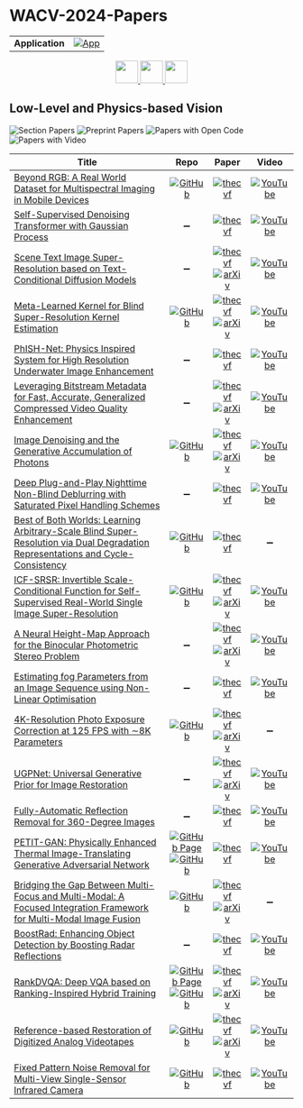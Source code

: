 # WACV-2024-Papers

<table>
    <tr>
        <td><strong>Application</strong></td>
        <td>
            <a href="https://huggingface.co/spaces/DmitryRyumin/NewEraAI-Papers" style="float:left;">
                <img src="https://img.shields.io/badge/🤗-NewEraAI--Papers-FFD21F.svg" alt="App" />
            </a>
        </td>
    </tr>
</table>

<div align="center">
    <a href="https://github.com/DmitryRyumin/WACV-2024-Papers/blob/main/sections/image_recognition_and_understanding.md">
        <img src="https://cdn.jsdelivr.net/gh/DmitryRyumin/NewEraAI-Papers@main/images/left.svg" width="40" alt="" />
    </a>
    <a href="https://github.com/DmitryRyumin/WACV-2024-Papers/">
        <img src="https://cdn.jsdelivr.net/gh/DmitryRyumin/NewEraAI-Papers@main/images/home.svg" width="40" alt="" />
    </a>
    <a href="https://github.com/DmitryRyumin/WACV-2024-Papers/blob/main/sections/ml_afa.md">
        <img src="https://cdn.jsdelivr.net/gh/DmitryRyumin/NewEraAI-Papers@main/images/right.svg" width="40" alt="" />
    </a>
</div>

## Low-Level and Physics-based Vision

![Section Papers](https://img.shields.io/badge/Section%20Papers-21-42BA16) ![Preprint Papers](https://img.shields.io/badge/Preprint%20Papers-11-b31b1b) ![Papers with Open Code](https://img.shields.io/badge/Papers%20with%20Open%20Code-11-1D7FBF) ![Papers with Video](https://img.shields.io/badge/Papers%20with%20Video-18-FF0000)

| **Title** | **Repo** | **Paper** | **Video** |
|-----------|:--------:|:---------:|:---------:|
| [Beyond RGB: A Real World Dataset for Multispectral Imaging in Mobile Devices](https://openaccess.thecvf.com/content/WACV2024/html/Glatt_Beyond_RGB_A_Real_World_Dataset_for_Multispectral_Imaging_in_WACV_2024_paper.html) | [![GitHub](https://img.shields.io/github/stars/shirawerman/Beyond-RGB?style=flat)](https://github.com/shirawerman/Beyond-RGB) | [![thecvf](https://img.shields.io/badge/pdf-thecvf-7395C5.svg)](https://openaccess.thecvf.com/content/WACV2024/papers/Glatt_Beyond_RGB_A_Real_World_Dataset_for_Multispectral_Imaging_in_WACV_2024_paper.pdf) | [![YouTube](https://img.shields.io/badge/YouTube-%23FF0000.svg?style=for-the-badge&logo=YouTube&logoColor=white)](https://www.youtube.com/watch?v=_US_DTYmGqI) |
| [Self-Supervised Denoising Transformer with Gaussian Process](https://openaccess.thecvf.com/content/WACV2024/html/Yasarla_Self-Supervised_Denoising_Transformer_With_Gaussian_Process_WACV_2024_paper.html) | :heavy_minus_sign: | [![thecvf](https://img.shields.io/badge/pdf-thecvf-7395C5.svg)](https://openaccess.thecvf.com/content/WACV2024/papers/Yasarla_Self-Supervised_Denoising_Transformer_With_Gaussian_Process_WACV_2024_paper.pdf) | [![YouTube](https://img.shields.io/badge/YouTube-%23FF0000.svg?style=for-the-badge&logo=YouTube&logoColor=white)](https://www.youtube.com/watch?v=WT9cX2NmU1Y) |
| [Scene Text Image Super-Resolution based on Text-Conditional Diffusion Models](https://openaccess.thecvf.com/content/WACV2024/html/Noguchi_Scene_Text_Image_Super-Resolution_Based_on_Text-Conditional_Diffusion_Models_WACV_2024_paper.html) | :heavy_minus_sign: | [![thecvf](https://img.shields.io/badge/pdf-thecvf-7395C5.svg)](https://openaccess.thecvf.com/content/WACV2024/papers/Noguchi_Scene_Text_Image_Super-Resolution_Based_on_Text-Conditional_Diffusion_Models_WACV_2024_paper.pdf) <br /> [![arXiv](https://img.shields.io/badge/arXiv-2311.09759-b31b1b.svg)](http://arxiv.org/abs/2311.09759) | [![YouTube](https://img.shields.io/badge/YouTube-%23FF0000.svg?style=for-the-badge&logo=YouTube&logoColor=white)](https://www.youtube.com/watch?v=i3Zx3QT3tEM) |
| [Meta-Learned Kernel for Blind Super-Resolution Kernel Estimation](https://openaccess.thecvf.com/content/WACV2024/html/Lee_Meta-Learned_Kernel_for_Blind_Super-Resolution_Kernel_Estimation_WACV_2024_paper.html) | [![GitHub](https://img.shields.io/github/stars/royson/metakernelgan?style=flat)](https://github.com/royson/metakernelgan) | [![thecvf](https://img.shields.io/badge/pdf-thecvf-7395C5.svg)](https://openaccess.thecvf.com/content/WACV2024/papers/Lee_Meta-Learned_Kernel_for_Blind_Super-Resolution_Kernel_Estimation_WACV_2024_paper.pdf) <br /> [![arXiv](https://img.shields.io/badge/arXiv-2212.07886-b31b1b.svg)](http://arxiv.org/abs/2212.07886) | [![YouTube](https://img.shields.io/badge/YouTube-%23FF0000.svg?style=for-the-badge&logo=YouTube&logoColor=white)](https://www.youtube.com/watch?v=OPK316wxlC0) |
| [PhISH-Net: Physics Inspired System for High Resolution Underwater Image Enhancement](https://openaccess.thecvf.com/content/WACV2024/html/Chandrasekar_PhISH-Net_Physics_Inspired_System_for_High_Resolution_Underwater_Image_Enhancement_WACV_2024_paper.html) | :heavy_minus_sign: | [![thecvf](https://img.shields.io/badge/pdf-thecvf-7395C5.svg)](https://openaccess.thecvf.com/content/WACV2024/papers/Chandrasekar_PhISH-Net_Physics_Inspired_System_for_High_Resolution_Underwater_Image_Enhancement_WACV_2024_paper.pdf) | [![YouTube](https://img.shields.io/badge/YouTube-%23FF0000.svg?style=for-the-badge&logo=YouTube&logoColor=white)](https://www.youtube.com/watch?v=E68RBJUBoVU) |
| [Leveraging Bitstream Metadata for Fast, Accurate, Generalized Compressed Video Quality Enhancement](https://openaccess.thecvf.com/content/WACV2024/html/Ehrlich_Leveraging_Bitstream_Metadata_for_Fast_Accurate_Generalized_Compressed_Video_Quality_WACV_2024_paper.html) | :heavy_minus_sign: | [![thecvf](https://img.shields.io/badge/pdf-thecvf-7395C5.svg)](https://openaccess.thecvf.com/content/WACV2024/papers/Ehrlich_Leveraging_Bitstream_Metadata_for_Fast_Accurate_Generalized_Compressed_Video_Quality_WACV_2024_paper.pdf) <br /> [![arXiv](https://img.shields.io/badge/arXiv-2202.00011-b31b1b.svg)](http://arxiv.org/abs/2202.00011) | [![YouTube](https://img.shields.io/badge/YouTube-%23FF0000.svg?style=for-the-badge&logo=YouTube&logoColor=white)](https://www.youtube.com/watch?v=s3uk5ZL1xCM) |
| [Image Denoising and the Generative Accumulation of Photons](https://openaccess.thecvf.com/content/WACV2024/html/Krull_Image_Denoising_and_the_Generative_Accumulation_of_Photons_WACV_2024_paper.html) | [![GitHub](https://img.shields.io/github/stars/krulllab/GAP?style=flat)](https://github.com/krulllab/GAP) | [![thecvf](https://img.shields.io/badge/pdf-thecvf-7395C5.svg)](https://openaccess.thecvf.com/content/WACV2024/papers/Krull_Image_Denoising_and_the_Generative_Accumulation_of_Photons_WACV_2024_paper.pdf) <br /> [![arXiv](https://img.shields.io/badge/arXiv-2307.06607-b31b1b.svg)](http://arxiv.org/abs/2307.06607) | [![YouTube](https://img.shields.io/badge/YouTube-%23FF0000.svg?style=for-the-badge&logo=YouTube&logoColor=white)](https://www.youtube.com/watch?v=XePtgzOU708) |
| [Deep Plug-and-Play Nighttime Non-Blind Deblurring with Saturated Pixel Handling Schemes](https://openaccess.thecvf.com/content/WACV2024/html/Shu_Deep_Plug-and-Play_Nighttime_Non-Blind_Deblurring_With_Saturated_Pixel_Handling_Schemes_WACV_2024_paper.html) | :heavy_minus_sign: | [![thecvf](https://img.shields.io/badge/pdf-thecvf-7395C5.svg)](https://openaccess.thecvf.com/content/WACV2024/papers/Shu_Deep_Plug-and-Play_Nighttime_Non-Blind_Deblurring_With_Saturated_Pixel_Handling_Schemes_WACV_2024_paper.pdf) | [![YouTube](https://img.shields.io/badge/YouTube-%23FF0000.svg?style=for-the-badge&logo=YouTube&logoColor=white)](https://www.youtube.com/watch?v=r_pRcohh69I) |
| [Best of Both Worlds: Learning Arbitrary-Scale Blind Super-Resolution via Dual Degradation Representations and Cycle-Consistency](https://openaccess.thecvf.com/content/WACV2024/html/Weng_Best_of_Both_Worlds_Learning_Arbitrary-Scale_Blind_Super-Resolution_via_Dual_WACV_2024_paper.html) | [![GitHub](https://img.shields.io/github/stars/vivian210223/arbitrary-scale-blind-SR?style=flat)](https://github.com/vivian210223/arbitrary-scale-blind-SR) | [![thecvf](https://img.shields.io/badge/pdf-thecvf-7395C5.svg)](https://openaccess.thecvf.com/content/WACV2024/papers/Weng_Best_of_Both_Worlds_Learning_Arbitrary-Scale_Blind_Super-Resolution_via_Dual_WACV_2024_paper.pdf) | :heavy_minus_sign: |
| [ICF-SRSR: Invertible Scale-Conditional Function for Self-Supervised Real-World Single Image Super-Resolution](https://openaccess.thecvf.com/content/WACV2024/html/Neshatavar_ICF-SRSR_Invertible_Scale-Conditional_Function_for_Self-Supervised_Real-World_Single_Image_Super-Resolution_WACV_2024_paper.html) | [![GitHub](https://img.shields.io/github/stars/Reyhanehne/ICF-SRSR_PyTorch?style=flat)](https://github.com/Reyhanehne/ICF-SRSR_PyTorch) | [![thecvf](https://img.shields.io/badge/pdf-thecvf-7395C5.svg)](https://openaccess.thecvf.com/content/WACV2024/papers/Neshatavar_ICF-SRSR_Invertible_Scale-Conditional_Function_for_Self-Supervised_Real-World_Single_Image_Super-Resolution_WACV_2024_paper.pdf) <br /> [![arXiv](https://img.shields.io/badge/arXiv-2307.12751-b31b1b.svg)](http://arxiv.org/abs/2307.12751) | [![YouTube](https://img.shields.io/badge/YouTube-%23FF0000.svg?style=for-the-badge&logo=YouTube&logoColor=white)](https://www.youtube.com/watch?v=Pget2ZDz9BY) |
| [A Neural Height-Map Approach for the Binocular Photometric Stereo Problem](https://openaccess.thecvf.com/content/WACV2024/html/Logothetis_A_Neural_Height-Map_Approach_for_the_Binocular_Photometric_Stereo_Problem_WACV_2024_paper.html) | :heavy_minus_sign: | [![thecvf](https://img.shields.io/badge/pdf-thecvf-7395C5.svg)](https://openaccess.thecvf.com/content/WACV2024/papers/Logothetis_A_Neural_Height-Map_Approach_for_the_Binocular_Photometric_Stereo_Problem_WACV_2024_paper.pdf) <br /> [![arXiv](https://img.shields.io/badge/arXiv-2311.05958-b31b1b.svg)](http://arxiv.org/abs/2311.05958) | [![YouTube](https://img.shields.io/badge/YouTube-%23FF0000.svg?style=for-the-badge&logo=YouTube&logoColor=white)](https://www.youtube.com/watch?v=SKnfBjK1Vfc) |
| [Estimating fog Parameters from an Image Sequence using Non-Linear Optimisation](https://openaccess.thecvf.com/content/WACV2024/html/Ding_Estimating_Fog_Parameters_From_an_Image_Sequence_Using_Non-Linear_Optimisation_WACV_2024_paper.html) | :heavy_minus_sign: | [![thecvf](https://img.shields.io/badge/pdf-thecvf-7395C5.svg)](https://openaccess.thecvf.com/content/WACV2024/papers/Ding_Estimating_Fog_Parameters_From_an_Image_Sequence_Using_Non-Linear_Optimisation_WACV_2024_paper.pdf) | [![YouTube](https://img.shields.io/badge/YouTube-%23FF0000.svg?style=for-the-badge&logo=YouTube&logoColor=white)](https://www.youtube.com/watch?v=LCLbhgW1KGE) |
| [4K-Resolution Photo Exposure Correction at 125 FPS with ∼8K Parameters](https://openaccess.thecvf.com/content/WACV2024/html/Zhou_4K-Resolution_Photo_Exposure_Correction_at_125_FPS_With_8K_Parameters_WACV_2024_paper.html) | [![GitHub](https://img.shields.io/github/stars/Zhou-Yijie/MSLTNet?style=flat)](https://github.com/Zhou-Yijie/MSLTNet) | [![thecvf](https://img.shields.io/badge/pdf-thecvf-7395C5.svg)](https://openaccess.thecvf.com/content/WACV2024/papers/Zhou_4K-Resolution_Photo_Exposure_Correction_at_125_FPS_With_8K_Parameters_WACV_2024_paper.pdf) <br /> [![arXiv](https://img.shields.io/badge/arXiv-2311.08759-b31b1b.svg)](http://arxiv.org/abs/2311.08759) | :heavy_minus_sign: |
| [UGPNet: Universal Generative Prior for Image Restoration](https://openaccess.thecvf.com/content/WACV2024/html/Lee_UGPNet_Universal_Generative_Prior_for_Image_Restoration_WACV_2024_paper.html) | :heavy_minus_sign: | [![thecvf](https://img.shields.io/badge/pdf-thecvf-7395C5.svg)](https://openaccess.thecvf.com/content/WACV2024/papers/Lee_UGPNet_Universal_Generative_Prior_for_Image_Restoration_WACV_2024_paper.pdf) <br /> [![arXiv](https://img.shields.io/badge/arXiv-2401.00370-b31b1b.svg)](http://arxiv.org/abs/2401.00370) | [![YouTube](https://img.shields.io/badge/YouTube-%23FF0000.svg?style=for-the-badge&logo=YouTube&logoColor=white)](https://www.youtube.com/watch?v=mBep81MnnOQ) |
| [Fully-Automatic Reflection Removal for 360-Degree Images](https://openaccess.thecvf.com/content/WACV2024/html/Park_Fully-Automatic_Reflection_Removal_for_360-Degree_Images_WACV_2024_paper.html) | :heavy_minus_sign: | [![thecvf](https://img.shields.io/badge/pdf-thecvf-7395C5.svg)](https://openaccess.thecvf.com/content/WACV2024/papers/Park_Fully-Automatic_Reflection_Removal_for_360-Degree_Images_WACV_2024_paper.pdf) | [![YouTube](https://img.shields.io/badge/YouTube-%23FF0000.svg?style=for-the-badge&logo=YouTube&logoColor=white)](https://www.youtube.com/watch?v=tbnjUfoYkSs) |
| [PETIT-GAN: Physically Enhanced Thermal Image-Translating Generative Adversarial Network](https://openaccess.thecvf.com/content/WACV2024/html/Berman_PETIT-GAN_Physically_Enhanced_Thermal_Image-Translating_Generative_Adversarial_Network_WACV_2024_paper.html) | [![GitHub Page](https://img.shields.io/badge/GitHub-Page-159957.svg)](https://bermanz.github.io/PETIT/) <br /> [![GitHub](https://img.shields.io/github/stars/bermanz/PETIT?style=flat)](https://github.com/bermanz/PETIT) | [![thecvf](https://img.shields.io/badge/pdf-thecvf-7395C5.svg)](https://openaccess.thecvf.com/content/WACV2024/papers/Berman_PETIT-GAN_Physically_Enhanced_Thermal_Image-Translating_Generative_Adversarial_Network_WACV_2024_paper.pdf) | [![YouTube](https://img.shields.io/badge/YouTube-%23FF0000.svg?style=for-the-badge&logo=YouTube&logoColor=white)](https://www.youtube.com/watch?v=1YQKJQ_7v6A) |
| [Bridging the Gap Between Multi-Focus and Multi-Modal: A Focused Integration Framework for Multi-Modal Image Fusion](https://openaccess.thecvf.com/content/WACV2024/html/Li_Bridging_the_Gap_Between_Multi-Focus_and_Multi-Modal_A_Focused_Integration_WACV_2024_paper.html) | [![GitHub](https://img.shields.io/github/stars/ixilai/MFIF-MMIF?style=flat)](https://github.com/ixilai/MFIF-MMIF) | [![thecvf](https://img.shields.io/badge/pdf-thecvf-7395C5.svg)](https://openaccess.thecvf.com/content/WACV2024/papers/Li_Bridging_the_Gap_Between_Multi-Focus_and_Multi-Modal_A_Focused_Integration_WACV_2024_paper.pdf) <br /> [![arXiv](https://img.shields.io/badge/arXiv-2311.01886-b31b1b.svg)](http://arxiv.org/abs/2311.01886) | :heavy_minus_sign: |
| [BoostRad: Enhancing Object Detection by Boosting Radar Reflections](https://openaccess.thecvf.com/content/WACV2024/html/Haitman_BoostRad_Enhancing_Object_Detection_by_Boosting_Radar_Reflections_WACV_2024_paper.html) | :heavy_minus_sign: | [![thecvf](https://img.shields.io/badge/pdf-thecvf-7395C5.svg)](https://openaccess.thecvf.com/content/WACV2024/papers/Haitman_BoostRad_Enhancing_Object_Detection_by_Boosting_Radar_Reflections_WACV_2024_paper.pdf) | [![YouTube](https://img.shields.io/badge/YouTube-%23FF0000.svg?style=for-the-badge&logo=YouTube&logoColor=white)](https://www.youtube.com/watch?v=MIb-JYwL89Q) |
| [RankDVQA: Deep VQA based on Ranking-Inspired Hybrid Training](https://openaccess.thecvf.com/content/WACV2024/html/Feng_RankDVQA_Deep_VQA_Based_on_Ranking-Inspired_Hybrid_Training_WACV_2024_paper.html) | [![GitHub Page](https://img.shields.io/badge/GitHub-Page-159957.svg)](https://chenfeng-bristol.github.io/RankDVQA/) <br /> [![GitHub](https://img.shields.io/github/stars/ChenFeng-Bristol/RankDVQA_release?style=flat)](https://github.com/ChenFeng-Bristol/RankDVQA_release) | [![thecvf](https://img.shields.io/badge/pdf-thecvf-7395C5.svg)](https://openaccess.thecvf.com/content/WACV2024/papers/Feng_RankDVQA_Deep_VQA_Based_on_Ranking-Inspired_Hybrid_Training_WACV_2024_paper.pdf) <br /> [![arXiv](https://img.shields.io/badge/arXiv-2202.08595-b31b1b.svg)](http://arxiv.org/abs/2202.08595) | [![YouTube](https://img.shields.io/badge/YouTube-%23FF0000.svg?style=for-the-badge&logo=YouTube&logoColor=white)](https://www.youtube.com/watch?v=SThToABaxKY) |
| [Reference-based Restoration of Digitized Analog Videotapes](https://openaccess.thecvf.com/content/WACV2024/html/Agnolucci_Reference-Based_Restoration_of_Digitized_Analog_Videotapes_WACV_2024_paper.html) | [![GitHub](https://img.shields.io/github/stars/miccunifi/TAPE?style=flat)](https://github.com/miccunifi/TAPE) | [![thecvf](https://img.shields.io/badge/pdf-thecvf-7395C5.svg)](https://openaccess.thecvf.com/content/WACV2024/papers/Agnolucci_Reference-Based_Restoration_of_Digitized_Analog_Videotapes_WACV_2024_paper.pdf) <br /> [![arXiv](https://img.shields.io/badge/arXiv-2310.14926-b31b1b.svg)](http://arxiv.org/abs/2310.14926) | [![YouTube](https://img.shields.io/badge/YouTube-%23FF0000.svg?style=for-the-badge&logo=YouTube&logoColor=white)](https://www.youtube.com/watch?v=jHgWYPMqokU) |
| [Fixed Pattern Noise Removal for Multi-View Single-Sensor Infrared Camera](https://openaccess.thecvf.com/content/WACV2024/html/Barral_Fixed_Pattern_Noise_Removal_for_Multi-View_Single-Sensor_Infrared_Camera_WACV_2024_paper.html) | [![GitHub](https://img.shields.io/github/stars/centreborelli/multiview-fpn?style=flat)](https://github.com/centreborelli/multiview-fpn) | [![thecvf](https://img.shields.io/badge/pdf-thecvf-7395C5.svg)](https://openaccess.thecvf.com/content/WACV2024/papers/Barral_Fixed_Pattern_Noise_Removal_for_Multi-View_Single-Sensor_Infrared_Camera_WACV_2024_paper.pdf) | [![YouTube](https://img.shields.io/badge/YouTube-%23FF0000.svg?style=for-the-badge&logo=YouTube&logoColor=white)](https://www.youtube.com/watch?v=5QaIWPcNsT4) |

